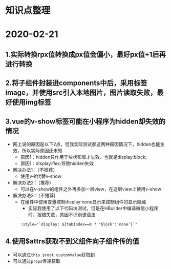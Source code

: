 # 知识点整理

# 2020-02-21
## 1.实际转换rpx值转换成px值会偏小，最好px值+1后再进行转换

## 2.将子组件封装进components中后，采用标签image，并使用src引入本地图片，图片读取失败，最好使用img标签

## 3.vue的v-show标签可能在小程序为hidden却失效的情况
+ 网上说的原因是以下2点，但我实际测试都这两种原因情况下，hidden也能生效，所以实际原因还未知
    + 原因1：hidden只作用于块状布局才生效，也就是display:block;
    + 原因1：display:flex;导致hidden失效
+ 解决办法1：（不推荐）
    + 使用v-if代替v-show
+ 解决办法2：（推荐）
    + 可以在v-show的组件之外再多加一层view，在这层view上使用v-show
+ 解决办法3：（不推荐)
    + 在组件中使用变量控制display:none显示来控制组件的显示隐藏
        + 实际我使用了以下代码块测试，但是在HBuilder中编译微信小程序时，报错失败，原因不识别该语法
        ```
        :style="`display: ${tabIndex==0 ? 'block':'none'}`"
        ```
## 4.使用$attrs获取不到父组件向子组件传的值
+ 可以通过`this.$root.customValue`获取到
+ 可以通过`props`传递获取